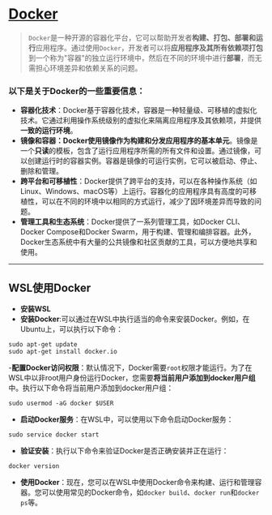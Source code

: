 # [Docker](https://github.com/dululu/GitNote/issues/62)

>`Docker`是一种开源的容器化平台，它可以帮助开发者**构建、打包、部署和运行**应用程序。通过使用`Docker`，开发者可以将**应用程序及其所有依赖项打包**到一个称为"容器"的独立运行环境中，然后在不同的环境中进行**部署**，而无需担心环境差异和依赖关系的问题。
### 以下是关于Docker的一些重要信息：
- **容器化技术**：Docker基于容器化技术，容器是一种轻量级、可移植的虚拟化技术。它通过利用操作系统级别的虚拟化来隔离应用程序及其依赖项，并提供**一致的运行环境**。
- **镜像和容器：**Docker使用镜像作为构建和分发应用程序的**基本单元**。镜像是一个**只读**的模板，包含了运行应用程序所需的所有文件和设置。通过镜像，可以创建运行时的容器实例。容器是镜像的可运行实例，它可以被启动、停止、删除和管理。
- **跨平台和可移植性**：Docker提供了跨平台的支持，可以在各种操作系统（如Linux、Windows、macOS等）上运行。容器化的应用程序具有高度的可移植性，可以在不同的环境中以相同的方式运行，减少了因环境差异而导致的问题。
- **管理工具和生态系统**：Docker提供了一系列管理工具，如Docker CLI、Docker Compose和Docker Swarm，用于构建、管理和编排容器。此外，Docker生态系统中有大量的公共镜像和社区贡献的工具，可以方便地共享和使用。

---

## WSL使用Docker
- **安装WSL**
- **安装Docker**:可以通过在WSL中执行适当的命令来安装Docker。例如，在Ubuntu上，可以执行以下命令：
```
sudo apt-get update
sudo apt-get install docker.io
```
-**配置Docker访问权限**：默认情况下，Docker需要`root`权限才能运行。为了在WSL中以非root用户身份运行Docker，您需要**将当前用户添加到docker用户组**中。执行以下命令将当前用户添加到docker用户组：
```
sudo usermod -aG docker $USER
```
- **启动Docker服务**：在WSL中，可以使用以下命令启动Docker服务：
```
sudo service docker start
```
- **验证安装**：执行以下命令来验证Docker是否正确安装并正在运行：
```
docker version
```
- **使用Docker**：现在，您可以在WSL中使用Docker命令来构建、运行和管理容器。您可以使用常见的Docker命令，如`docker build`、`docker run`和`docker ps`等。
